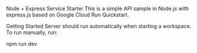 Node + Express Service Starter
This is a simple API sample in Node.js with express.js based on Google Cloud Run Quickstart.

Getting Started
Server should run automatically when starting a workspace. To run manually, run:

npm run dev
